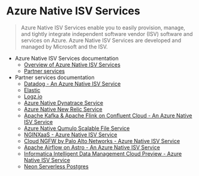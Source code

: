 # Azure Native ISV Services
> Azure Native ISV Services enable you to easily provision, manage, and tightly integrate independent software vendor (ISV) software and services on Azure. Azure Native ISV Services are developed and managed by Microsoft and the ISV.
  - Azure Native ISV Services documentation
    - [Overview of Azure Native ISV Services](https://learn.microsoft.com/en-us/azure/partner-solutions/overview)
    - [Partner services](https://learn.microsoft.com/en-us/azure/partner-solutions/partners)
  - Partner services documentation
    - [Datadog - An Azure Native ISV Service](https://learn.microsoft.com/en-us/azure/partner-solutions/datadog/)
    - [Elastic](https://learn.microsoft.com/en-us/azure/partner-solutions/elastic/)
    - [Logz.io](https://learn.microsoft.com/en-us/azure/partner-solutions/logzio/)
    - [Azure Native Dynatrace Service](https://learn.microsoft.com/en-us/azure/partner-solutions/dynatrace/)
    - [Azure Native New Relic Service](https://learn.microsoft.com/en-us/azure/partner-solutions/new-relic/)
    - [Apache Kafka & Apache Flink on Confluent Cloud - An Azure Native ISV Service](https://learn.microsoft.com/en-us/azure/partner-solutions/apache-kafka-confluent-cloud/)
    - [Azure Native Qumulo Scalable File Service](https://learn.microsoft.com/en-us/azure/partner-solutions/qumulo/)
    - [NGINXaaS - Azure Native ISV Service](https://learn.microsoft.com/en-us/azure/partner-solutions/nginx/)
    - [Cloud NGFW by Palo Alto Networks - Azure Native ISV Service](https://learn.microsoft.com/en-us/azure/partner-solutions/palo-alto/)
    - [Apache Airflow on Astro - An Azure Native ISV Service](https://learn.microsoft.com/en-us/azure/partner-solutions/astronomer/)
    - [Informatica Intelligent Data Management Cloud Preview - Azure Native ISV Service](https://learn.microsoft.com/en-us/azure/partner-solutions/informatica/)
    - [Neon Serverless Postgres](https://learn.microsoft.com/en-us/azure/partner-solutions/neon/)
